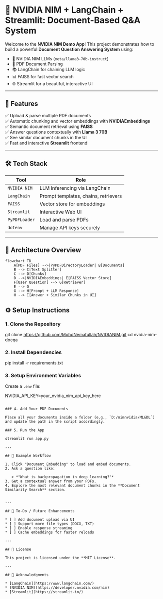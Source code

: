 
# 🧠 NVIDIA NIM + LangChain + Streamlit: Document-Based Q&A System

Welcome to the **NVIDIA NIM Demo App**! This project demonstrates how to build a powerful **Document Question Answering System** using:

- 🧠 NVIDIA NIM LLMs (`meta/llama3-70b-instruct`)
- 📄 PDF Document Parsing
- 📚 LangChain for chaining LLM logic
- 📊 FAISS for fast vector search
- 🌐 Streamlit for a beautiful, interactive UI

---

## 🚀 Features

✅ Upload & parse multiple PDF documents  
✅ Automatic chunking and vector embeddings with **NVIDIAEmbeddings**  
✅ Semantic document retrieval using **FAISS**  
✅ Answer questions contextually with **Llama 3 70B**  
✅ See similar document chunks in the UI  
✅ Fast and interactive **Streamlit** frontend

---

## 🛠️ Tech Stack

| Tool            | Role                                 |
|-----------------|--------------------------------------|
| `NVIDIA NIM`    | LLM Inferencing via LangChain        |
| `LangChain`     | Prompt templates, chains, retrievers |
| `FAISS`         | Vector store for embeddings          |
| `Streamlit`     | Interactive Web UI                   |
| `PyPDFLoader`   | Load and parse PDFs                  |
| `dotenv`        | Manage API keys securely             |

---

## 🧩 Architecture Overview

```mermaid
flowchart TD
    A[PDF Files] -->|PyPDFDirectoryLoader| B[Documents]
    B --> C[Text Splitter]
    C --> D[Chunks]
    D -->|NVIDIAEmbeddings| E[FAISS Vector Store]
    F[User Question] --> G[Retriever]
    E --> G
    G --> H[Prompt + LLM Response]
    H --> I[Answer + Similar Chunks in UI]
````



## ⚙️ Setup Instructions

### 1. Clone the Repository


git clone https://github.com/MohdNematullah/NVIDIANIM.git
cd nvidia-nim-docqa


### 2. Install Dependencies


pip install -r requirements.txt


### 3. Setup Environment Variables

Create a `.env` file:

NVIDIA_API_KEY=your_nvidia_nim_api_key_here
```

### 4. Add Your PDF Documents

Place all your documents inside a folder (e.g., `D:/nimnvidia/ML&DL`) and update the path in the script accordingly.

### 5. Run the App

streamlit run app.py

---

## 💬 Example Workflow

1. Click "Document Embedding" to load and embed documents.
2. Ask a question like:

   > *"What is backpropagation in deep learning?"*
3. Get a contextual answer from your PDFs.
4. Explore the most relevant document chunks in the **Document Similarity Search** section.


---

## 📌 To-Do / Future Enhancements

* [ ] Add document upload via UI
* [ ] Support more file types (DOCX, TXT)
* [ ] Enable response streaming
* [ ] Cache embeddings for faster reloads

---

## 📄 License

This project is licensed under the **MIT License**.

---

## 🙌 Acknowledgments

* [LangChain](https://www.langchain.com/)
* [NVIDIA NIM](https://developer.nvidia.com/nim)
* [Streamlit](https://streamlit.io/)

```

